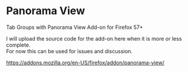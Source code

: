 # Panorama View
Tab Groups with Panorama View Add-on for Firefox 57+

I will upload the source code for the add-on here when it is more or less complete.  
For now this can be used for issues and discussion.

https://addons.mozilla.org/en-US/firefox/addon/panorama-view/
